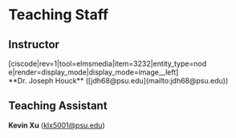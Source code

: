 # Teaching Staff

## Instructor
<div style="max-width:400px">[ciscode|rev=1|tool=elmsmedia|item=3232|entity_type=node|render=display_mode|display_mode=image__left]</div>
**Dr. Joseph Houck** ([jdh68@psu.edu](mailto:jdh68@psu.edu))

<div class="spacer" style="display:block;overflow:hidden;width:100%;"></div>

## Teaching Assistant



**Kevin Xu** ([klx5001@psu.edu](mailto:klx5001@psu.edu))


<div class="spacer" style="display:block;overflow:hidden;width:100%;"></div>



